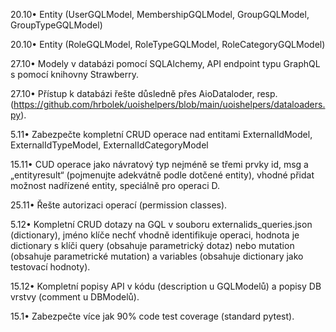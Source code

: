 20.10•	Entity (UserGQLModel, MembershipGQLModel, GroupGQLModel, GroupTypeGQLModel)

20.10•	Entity (RoleGQLModel, RoleTypeGQLModel, RoleCategoryGQLModel)

27.10•	Modely v databázi pomocí SQLAlchemy, API endpoint typu GraphQL s pomocí knihovny Strawberry. 

27.10•	Přístup k databázi řešte důsledně přes AioDataloder, resp. (https://github.com/hrbolek/uoishelpers/blob/main/uoishelpers/dataloaders.py). 

5.11•	Zabezpečte kompletní CRUD operace nad entitami ExternalIdModel, ExternalIdTypeModel, ExternalIdCategoryModel 

15.11•	CUD operace jako návratový typ nejméně se třemi prvky id, msg a „entityresult“ (pojmenujte adekvátně podle dotčené entity), vhodné přidat možnost nadřízené entity, speciálně pro operaci D.

25.11•	Řešte autorizaci operací (permission classes).

5.12•	Kompletní CRUD dotazy na GQL v souboru externalids_queries.json (dictionary), jméno klíče nechť vhodně identifikuje operaci, hodnota je dictionary s klíči query (obsahuje parametrický dotaz) nebo mutation (obsahuje parametrické mutation) a variables (obsahuje dictionary jako testovací hodnoty).

15.12•	Kompletní popisy API v kódu (description u GQLModelů) a popisy DB vrstvy (comment u DBModelů).

15.1•	Zabezpečte více jak 90% code test coverage (standard pytest).


